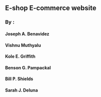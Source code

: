 
## E-shop E-commerce website
### By :
#### Joseph A. Benavidez
#### Vishnu Muthyalu
#### Kole E. Griffith
#### Benson G. Pampackal
#### Bill P. Shields
#### Sarah J. Deluna
